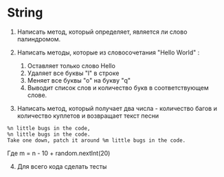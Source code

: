 # String

1. Написать метод, который определяет, является ли слово палиндромом.

2. Написать методы, которые из словосочетания "Hello World" :
    1. Оставляет только слово Hello
    2. Удаляет все буквы "l" в строке
    3. Меняет все буквы "о" на букву "q"
    4. Выводит список слов и количество букв в соответствующем слове. 
3. Написать метод, который получает два числа - количество багов и количество куплетов и возвращает текст песни
 
```
%n little bugs in the code, 
%n little bugs in the code. 
Take one down, patch it around %m little bugs in the code.
```
Где m = n - 10 + random.nextInt(20)

4. Для всего кода сделать тесты
